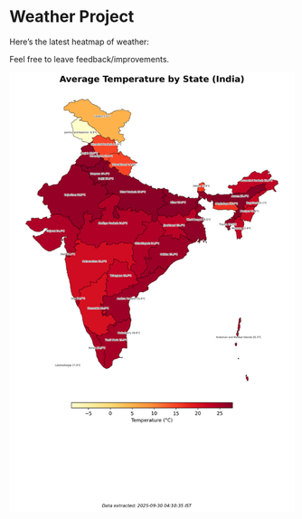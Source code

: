 # Weather Project

Here’s the latest heatmap of weather:

Feel free to leave feedback/improvements.

![India Heatmap](docs/assets/india_heatmap.png?v=DB0AE5)
